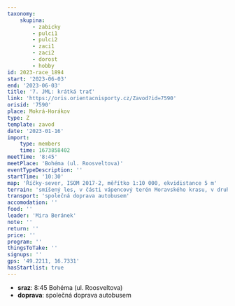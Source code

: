 ```yaml
---
taxonomy:
    skupina:
        - zabicky
        - pulci1
        - pulci2
        - zaci1
        - zaci2
        - dorost
        - hobby
id: 2023-race_1894
start: '2023-06-03'
end: '2023-06-03'
title: '7. JML: krátká trať'
link: 'https://oris.orientacnisporty.cz/Zavod?id=7590'
orisid: '7590'
place: Mokrá-Horákov
type: Z
template: zavod
date: '2023-01-16'
import:
    type: members
    time: 1673858402
meetTime: '8:45'
meetPlace: 'Bohéma (ul. Roosveltova)'
eventTypeDescription: ''
startTime: '10:30'
map: 'Říčky-sever, ISOM 2017-2, měřítko 1:10 000, ekvidistance 5 m'
terrain: 'smíšený les, v části vápencový terén Moravského krasu, v druhé části typický převážně zarostlý brněnský terén Hustá síť komunikací.'
transport: 'společná doprava autobusem'
accomodation: ''
food: ''
leader: 'Mira Beránek'
note: ''
return: ''
price: ''
program: ''
thingsToTake: ''
signups: ''
gps: '49.2211, 16.7331'
hasStartlist: true
---
```


* **sraz**: 8:45 Bohéma (ul. Roosveltova)
* **doprava**: společná doprava autobusem
